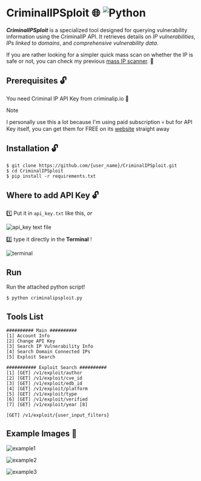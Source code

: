 # CriminalIPSploit :globe_with_meridians: ![Python](https://img.shields.io/badge/python-3670A0?style=for-the-badge&logo=python&logoColor=ffdd54)

***CriminalIPSploit*** is a specialized tool designed for querying vulnerability information using the CriminalIP API. It retrieves details on *IP vulnerabilities*, *IPs linked to domains*, and *comprehensive vulnerability data*.

If you are rather looking for a simpler quick mass scan on whether the IP is safe or not, you can check my previous [mass IP scanner](https://github.com/leeheehee4/Mass_CriminalIp_Scanner). 🔎

  

## Prerequisites 🔓

  

You need Criminal IP API Key from criminalip.io 🔑

> [!NOTE]
> I personally use this a lot because I'm using paid subscription 💀
> but for API Key itself, you can get them for FREE on its [website](https://criminalip.io/) straight away

  

## Installation 🔓
```
$ git clone https://github.com/{user_name}/CriminalIPSploit.git
$ cd CriminalIPSploit
$ pip install -r requirements.txt
```
## Where to add API Key 🔓

  

1️⃣ Put it in `api_key.txt` like this, *or*

![api_key text file](image-2024-8-23_11-23-13.png)

2️⃣ type it directly in the **Terminal** !

![terminal](image-2024-8-23_11-24-46.png)

  

## Run
 Run the attached python script!
```
$ python criminalipsploit.py
```
## Tools List

```
########## Main ########## 
[1] Account Info 
[2] Change API Key 
[3] Search IP Vulnerability Info 
[4] Search Domain Connected IPs 
[5] Exploit Search 

########### Exploit Search ########## 
[1] [GET] /v1/exploit/author 
[2] [GET] /v1/exploit/cve_id 
[3] [GET] /v1/exploit/edb_id 
[4] [GET] /v1/exploit/platform 
[5] [GET] /v1/exploit/type 
[6] [GET] /v1/exploit/verified 
[7] [GET] /v1/exploit/year [8]

[GET] /v1/exploit/{user_input_filters}
```

## Example Images 📝

  

![example1](image-2024-8-23_11-36-17.png)

![example2](image-2024-8-23_11-37-6.png)

![example3](image-2024-8-23_11-37-46.png)